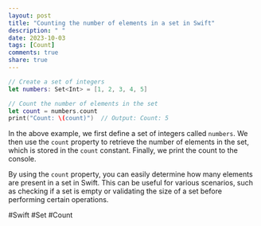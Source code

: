 ```yaml
---
layout: post
title: "Counting the number of elements in a set in Swift"
description: " "
date: 2023-10-03
tags: [Count]
comments: true
share: true
---
```


```swift
// Create a set of integers
let numbers: Set<Int> = [1, 2, 3, 4, 5]

// Count the number of elements in the set
let count = numbers.count
print("Count: \(count)")  // Output: Count: 5
```

In the above example, we first define a set of integers called `numbers`. We then use the `count` property to retrieve the number of elements in the set, which is stored in the `count` constant. Finally, we print the count to the console.

By using the `count` property, you can easily determine how many elements are present in a set in Swift. This can be useful for various scenarios, such as checking if a set is empty or validating the size of a set before performing certain operations.

#Swift #Set #Count